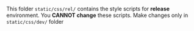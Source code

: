 This folder `static/css/rel/`  contains the style scripts for **release** environment.
You **CANNOT change** these scripts. Make changes only in `static/css/dev/`  folder
